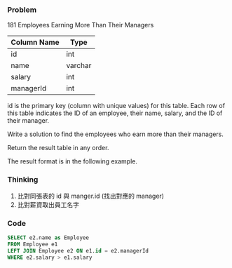 ### Problem
181 Employees Earning More Than Their Managers
     
| Column Name | Type    |
|--------------|-------|
| id          | int     |
| name        | varchar |
| salary      | int     |
| managerId   | int     |

id is the primary key (column with unique values) for this table.
Each row of this table indicates the ID of an employee, their name, salary, and the ID of their manager.

Write a solution to find the employees who earn more than their managers.

Return the result table in any order.

The result format is in the following example.

### Thinking

1. 比對同張表的 id 與 manger.id (找出對應的 manager)
2. 比對薪資取出員工名字

### Code
```SQL
SELECT e2.name as Employee
FROM Employee e1
LEFT JOIN Employee e2 ON e1.id = e2.managerId
WHERE e2.salary > e1.salary
```